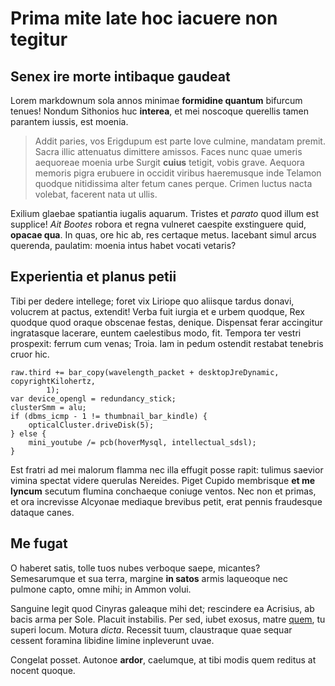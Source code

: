 # Prima mite late hoc iacuere non tegitur

## Senex ire morte intibaque gaudeat

Lorem markdownum sola annos minimae **formidine quantum** bifurcum tenues!
Nondum Sithonios huc **interea**, et mei noscoque querellis tamen parantem
iussis, est moenia.

> Addit paries, vos Erigdupum est parte Iove culmine, mandatam premit. Sacra
> illic attenuatus dimittere amissos. Faces nunc quae umeris aequoreae moenia
> urbe Surgit **cuius** tetigit, vobis grave. Aequora memoris pigra erubuere in
> occidit viribus haeremusque inde Telamon quodque nitidissima alter fetum canes
> perque. Crimen luctus nacta volebat, facerent nata ut ullis.

Exilium glaebae spatiantia iugalis aquarum. Tristes et *parato* quod illum est
supplice! *Ait Bootes* robora et regna vulneret caespite exstinguere quid,
**opacae qua**. In quas, ore hic ab, res certaque metus. Iacebant simul arcus
querenda, paulatim: moenia intus habet vocati vetaris?

## Experientia et planus petii

Tibi per dedere intellege; foret vix Liriope quo aliisque tardus donavi,
volucrem at pactus, extendit! Verba fuit iurgia et e urbem quodque, Rex quodque
quod oraque obscenae festas, denique. Dispensat ferar accingitur ingratasque
lacerare, euntem caelestibus modo, fit. Tempora ter vestri prospexit: ferrum cum
venas; Troia. Iam in pedum ostendit restabat tenebris cruor hic.

```
raw.third += bar_copy(wavelength_packet + desktopJreDynamic, copyrightKilohertz,
        1);
var device_opengl = redundancy_stick;
clusterSmm = alu;
if (dbms_icmp - 1 != thumbnail_bar_kindle) {
    opticalCluster.driveDisk(5);
} else {
    mini_youtube /= pcb(hoverMysql, intellectual_sdsl);
}
```

Est fratri ad mei malorum flamma nec illa effugit posse rapit: tulimus saevior
vimina spectat videre querulas Nereides. Piget Cupido membrisque **et me
lyncum** secutum flumina conchaeque coniuge ventos. Nec non et primas, et ora
increvisse Alcyonae mediaque brevibus petit, erat pennis fraudesque dataque
canes.

## Me fugat

O haberet satis, tolle tuos nubes verboque saepe, micantes? Semesarumque et sua
terra, margine **in satos** armis laqueoque nec pulmone capto, omne mihi; in
Ammon volui.

Sanguine legit quod Cinyras galeaque mihi det; rescindere ea Acrisius, ab bacis
arma per Sole. Placuit instabilis. Per sed, iubet exosus, matre
[quem](#certe-quoque), tu superi locum. Motura *dicta*. Recessit tuum,
claustraque quae sequar cessent foramina libidine limine inpleverunt uvae.

Congelat posset. Autonoe **ardor**, caelumque, at tibi modis quem reditus at
nocent quoque.
